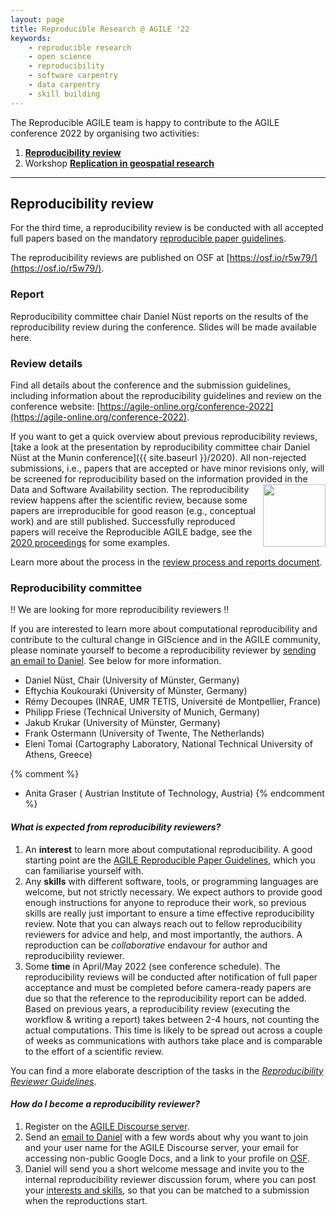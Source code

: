 ```yaml
---
layout: page
title: Reproducible Research @ AGILE '22
keywords:
    - reproducible research
    - open science
    - reproducibility
    - software carpentry
    - data carpentry
    - skill building
---
```


The Reproducible AGILE team is happy to contribute to the AGILE conference 2022 by organising two activities:

1. **[Reproducibility review](#reproducibility-review)**
1. Workshop **[Replication in geospatial research](/2022-replication-workshop)**

------

## Reproducibility review

For the third time, a reproducibility review is be conducted with all accepted full papers based on the mandatory [reproducible paper guidelines](https://doi.org/10.17605/OSF.IO/CB7Z8).

The reproducibility reviews are published on OSF at [https://osf.io/r5w79/](https://osf.io/r5w79/).

### Report

Reproducibility committee chair Daniel Nüst reports on the results of the reproducibility review during the conference.
Slides will be made available here.

### Review details

Find all details about the conference and the submission guidelines, including information about the reproducibility guidelines and review on the conference website: [https://agile-online.org/conference-2022](https://agile-online.org/conference-2022).

If you want to get a quick overview about previous reproducibility reviews, [take a look at the presentation by reproducibility committee chair Daniel Nüst at the Munin conference]({{ site.baseurl }}/2020).
All non-rejected submissions, i.e., papers that are accepted or have minor revisions only, will be screened for reproducibility based on the information provided in the Data and Software Availability section.
<img style="float: right" width="100" src="{{ site.baseurl }}/public/images/badge/AGILE-reproducible-badge_square.png" />
The reproducibility review happens after the scientific review, because some papers are irreproducible for good reason (e.g., conceptual work) and are still published.
Successfully reproduced papers will receive the Reproducible AGILE badge, see the [2020 proceedings](https://agile-giss.copernicus.org/articles/1/index.html) for some examples.

Learn more about the process in the [review process and reports document](https://osf.io/7rjpe/).

### Reproducibility committee

‼️ We are looking for more reproducibility reviewers ‼️

If you are interested to learn more about computational reproducibility and contribute to the cultural change in GIScience and in the AGILE community, please nominate yourself to become a reproducibility reviewer by [sending an email to Daniel](mailto:daniel.nuest@uni-muenster.de).
See below for more information.

- Daniel Nüst, Chair (University of Münster, Germany)
- Eftychia Koukouraki (University of Münster, Germany)
- Rémy Decoupes (INRAE, UMR TETIS, Université de Montpellier, France)
- Philipp Friese (Technical University of Munich, Germany)
- Jakub Krukar  (University of Münster, Germany)
- Frank Ostermann (University of Twente, The Netherlands)
- Eleni Tomai (Cartography Laboratory, National Technical University of Athens, Greece)

{% comment %}
- Anita Graser ( Austrian Institute of Technology, Austria)
{% endcomment %}

#### _What is expected from reproducibility reviewers?_

1. An **interest** to learn more about computational reproducibility.
   A good starting point are the [AGILE Reproducible Paper Guidelines](https://doi.org/10.17605/OSF.IO/CB7Z8), which you can familiarise yourself with.
1. Any **skills** with different software, tools, or programming languages are welcome, but not strictly necessary.
   We expect authors to provide good enough instructions for anyone to reproduce their work, so previous skills are really just important to ensure a time effective reproducibility review. Note that you can always reach out to fellow reproducibility reviewers for advice and help, and most importantly, the authors. A reproduction can be _collaborative_ endavour for author and reproducibility reviewer.
1. Some **time** in April/May 2022 (see conference schedule). The reproducibility reviews will be conducted after notification of full paper acceptance and must be completed before camera-ready papers are due so that the reference to the reproducibility report can be added.
   Based on previous years, a reproducibility review (executing the workflow & writing a report) takes between 2-4 hours, not counting the actual computations. This time is likely to be spread out across a couple of weeks as communications with authors take place and is comparable to the effort of a scientific review.

You can find a more elaborate description of the tasks in the [_Reproducibility Reviewer Guidelines_](https://doi.org/10.17605/OSF.IO/CB7Z8).

#### _How do I become a reproducibility reviewer?_

1. Register on the [AGILE Discourse server](https://discourse.agile-online.org/).
2. Send an [email to Daniel](mailto:daniel.nuest@uni-muenster.de) with a few words about why you want to join and your user name for the AGILE Discourse server, your email for accessing non-public Google Docs, and a link to your profile on [OSF](https://osf.io/).
3. Daniel will send you a short welcome message and invite you to the internal reproducibility reviewer discussion forum, where you can post your [interests and skills](https://discourse.agile-online.org/t/reproducibility-reviewer-skills/45/4), so that you can be matched to a submission when the reproductions start.

